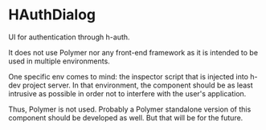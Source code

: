 # HAuthDialog

UI for authentication through h-auth.

It does not use Polymer nor any front-end framework as it is intended
to be used in multiple environments.

One specific env comes to mind: the inspector script that is injected into
h-dev project server. In that environment, the component should be as least
intrusive as possible in order not to interfere with the user's application.

Thus, Polymer is not used. Probably a Polymer standalone version of this 
component should be developed as well. But that will be for the future.
